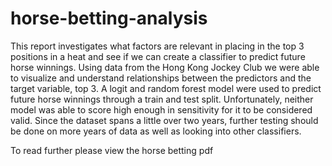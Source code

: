 # horse-betting-analysis

This report investigates what factors are relevant in placing in the top 3 positions in a heat and see if we
can create a classifier to predict future horse winnings. Using data from the Hong Kong Jockey Club we
were able to visualize and understand relationships between the predictors and the target variable, top 3.
A logit and random forest model were used to predict future horse winnings through a train and test split.
Unfortunately, neither model was able to score high enough in sensitivity for it to be considered valid. Since
the dataset spans a little over two years, further testing should be done on more years of data as well as
looking into other classifiers.

To read further please view the horse betting pdf
